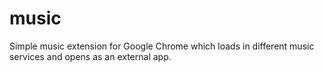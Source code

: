 music
=====

Simple music extension for Google Chrome which loads in different music services and opens as an external app.
